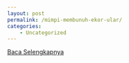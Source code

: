 ```yaml
---
layout: post
permalink: /mimpi-membunuh-ekor-ular/
categories:
    - Uncategorized
---
```


[Baca Selengkapnya](/08)